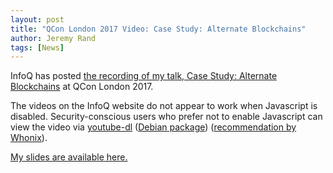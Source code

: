 ```yaml
---
layout: post
title: "QCon London 2017 Video: Case Study: Alternate Blockchains"
author: Jeremy Rand
tags: [News]
---
```


InfoQ has posted [the recording of my talk, Case Study: Alternate Blockchains](https://www.infoq.com/presentations/namecoin-monero) at QCon London 2017.

The videos on the InfoQ website do not appear to work when Javascript is disabled.  Security-conscious users who prefer not to enable Javascript can view the video via [youtube-dl](https://rg3.github.io/youtube-dl/) ([Debian package](https://packages.debian.org/stretch/youtube-dl)) ([recommendation by Whonix](https://forums.whonix.org/t/vlc-apparmor-profile-wip-streaming-documentation-for-whonix-install-youtube-dl-by-default/2918)).

[My slides are available here.]({{site.baseurl}}resources/presentations/QCon_London_2017/Namecoin_QCon_London_2017.pdf)
